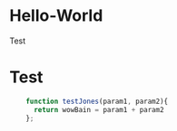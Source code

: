 # Hello-World
Test
# Test

```javascript
    function testJones(param1, param2){
      return wowBain = param1 + param2
    };
